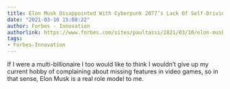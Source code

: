 ```yaml
---
title: Elon Musk Disappointed With Cyberpunk 2077’s Lack Of Self-Driving Cars
date: "2021-03-10 15:08:22"
author: Forbes - Innovation
authorlink: https://www.forbes.com/sites/paultassi/2021/03/10/elon-musk-disappointed-with-cyberpunk-2077s-lack-of-self-driving-cars/
tags:
- Forbes-Innovation
---
```

If I were a multi-billionaire I too would like to think I wouldn’t give up my current hobby of complaining about missing features in video games, so in that sense, Elon Musk is a real role model to me.
